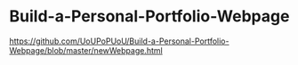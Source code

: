 # Build-a-Personal-Portfolio-Webpage
https://github.com/UoUPoPUoU/Build-a-Personal-Portfolio-Webpage/blob/master/newWebpage.html
